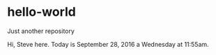 # hello-world
Just another repository

Hi, Steve here. Today is September 28, 2016 a Wednesday at 11:55am.
